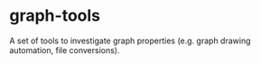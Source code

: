 # graph-tools
A set of tools to investigate graph properties (e.g. graph drawing automation, file conversions).
